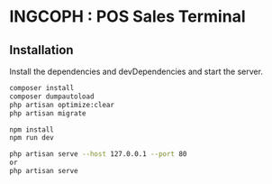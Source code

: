 # INGCOPH : POS Sales Terminal

## Installation

Install the dependencies and devDependencies and start the server.

```sh
composer install
composer dumpautoload
php artisan optimize:clear
php artisan migrate

npm install
npm run dev
```

```sh
php artisan serve --host 127.0.0.1 --port 80
or
php artisan serve
```

